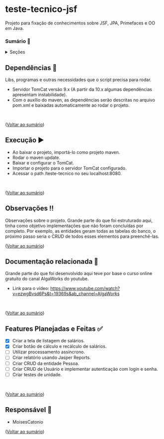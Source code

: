 # teste-tecnico-jsf
Projeto para fixação de conhecimentos sobre JSF, JPA, Primefaces e OO em Java.
### Sumário 🔢
<!-- Lista com o conteúdo -->
<details>
  <summary>Seções</summary>
  <ul>
    <li>
      <a href="#dependências-">Dependências</a>
    </li>
    <li>
      <a href="#execução-">Execução</a>
    </li>
    <li>
      <a href="#observações-">Observações</a>
    </li>
    <li>
      <a href="#documentação-relacionada-">Documentação relacionada</a>
    </li>
    <li>
      <a href="#features-planejadas-e-feitas-">Features planejadas e feitas</a>
    </li>
    <li>
      <a href="#responsável-">Responsável</a>
    </li>
  </ul>
</details>

## Dependências 🧩
Libs, programas e outras necessidades que o script precisa para rodar.
- Servidor TomCat versão 9.x (A partir da 10.x algumas dependências apresentam instabilidade).
- Com o auxílio do maven, as dependências serão descritas no arquivo pom.xml e baixadas automaticamente ao rodar o projeto.
<br/>
<p align="left">(<a href="#sumário-">Voltar ao sumário</a>)</p>

## Execução ▶
- Ao baixar o projeto, importá-lo como projeto maven.
- Rodar o maven update.
- Baixar e configurar o TomCat.
- Importar o projeto para o servidor TomCat configurado.
- Acessar o path /teste-tecnico no seu localhost:8080. 
<br/>
<p align="left">(<a href="#sumário-">Voltar ao sumário</a>)</p>

## Observações ‼
Observações sobre o projeto.
Grande parte do que foi estruturado aqui, tinha como objetivo implementações que não foram concluídas por completo. Por exemplo, as entidades geram todas as tabelas do banco, o próximo passo seria o CRUD de todos esses elementos para preenchê-las.
<br/>
<p align="left">(<a href="#sumário-">Voltar ao sumário</a>)</p>

## Documentação relacionada 📖
Grande parte do que foi desenvolvido aqui teve por base o curso online gratuito do canal AlgaWorks do youtube.
- Link para o vídeo: https://www.youtube.com/watch?v=ezwgBvsd6Ps&t=19369s&ab_channel=AlgaWorks
<br/>
<p align="left">(<a href="#sumário-">Voltar ao sumário</a>)</p>

## Features Planejadas e Feitas ✅
- [x] Criar a tela de listagem de salários.
- [x] Criar botão de cálculo e recálculo de salários.
- [ ] Utilizar processamento assíncrono.
- [ ] Criar relatório usando Jasper Reports.
- [ ] Criar CRUD da entidade Pessoa.
- [ ] Criar CRUD de Usuário e implementar autenticação com login e senha.
- [ ] Criar testes de unidade.

<br/>
<p align="left">(<a href="#sumário-">Voltar ao sumário</a>)</p>

## Responsável 👔
- MoisesCatonio
<p align="left">(<a href="#sumário-">Voltar ao sumário</a>)</p>
